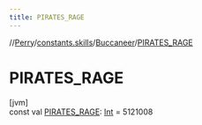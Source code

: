 ```yaml
---
title: PIRATES_RAGE
---
```

//[Perry](../../../index.html)/[constants.skills](../index.html)/[Buccaneer](index.html)/[PIRATES_RAGE](-p-i-r-a-t-e-s_-r-a-g-e.html)



# PIRATES_RAGE



[jvm]\
const val [PIRATES_RAGE](-p-i-r-a-t-e-s_-r-a-g-e.html): [Int](https://kotlinlang.org/api/latest/jvm/stdlib/kotlin/-int/index.html) = 5121008




